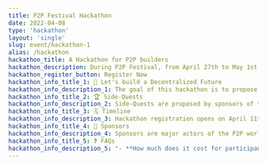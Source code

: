 ```yaml
---
title: P2P Festival Hackathon
date: 2022-04-08
type: 'hackathon'
layout: 'single'
slug: event/hackathon-1
alias: /hackathon
hackathon_title: A Hackathon for P2P builders
hackathon_description: During P2P Festival, from April 27th to May 1st
hackathon_register_button: Register Now
hackathon_info_title_1: 🚀 Let's build a Decentralized Future
hackathon_info_description_1: The goal of this hackathon is to propose innovative decentralized solutions and to build them alongside great builders of the Peer to Peer ecosystem. Participants will be able to register as a group of 2 to 6 persons and propose an Open Source solution for Sunday May 1st at 5pm. Prizes will be attributed by the hackathon jury and Side-Quests by Sponsors.
hackathon_info_title_2: 🏆 Side-Quests
hackathon_info_description_2: Side-Quests are proposed by sponsors of this hackathon. They can be realized during the implementation of the project and will help each group to develop faster using their solution. A solution can complete multiple Side-Quests. A cash prize is asssociated with each Side-Quest. At the end of the hackathon, sponsors will judge the solutions and share the cash prize to the most innovating solutions using their technology.
hackathon_info_title_3: 🗓️ Timeline
hackathon_info_description_3: Hackathon registration opens on April 11th, and closes on Friday 29th. The Side-Quests will be revealed on April 27th evening during P2P Festival opening. Results will be announced on Sunday May 1st at 6pm.
hackathon_info_title_4: 🌈 Sponsors
hackathon_info_description_4: Sponsors are major actors of the P2P world. They contribute to the P2P Festival and its hackathon, and help participants to leverage their solution with their technology thanks to Side-Quests.
hackathon_info_title_5: ❓ FAQs
hackathon_info_description_5: "- **How much does it cost for participants to come to the event?** The P2P Festival is free and open to all.\n- **Do every every members of my team need to come to Paris?** The P2P Festival will host workshops and talks that can be really helpful for the hackathon and a lot of builders will be there. It is highly recommended to be there but we allow remote, on [our Discord](https://discord.gg/6UeyZKV9Vs), as long as *one person per team is present on-site*\n- **How will the participants be helped? Is it ok to be a student?** Of course! We have a great team of mentors that will help you in your journey to propose the best solution, and to leverage it with Side-Quests. You can be either a beginner or a really advanced group, you will find great challenges for you!\n"
---
```

